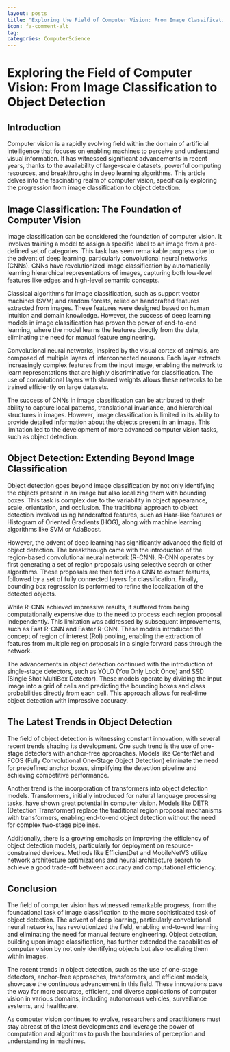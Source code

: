 ```yaml
---
layout: posts
title: "Exploring the Field of Computer Vision: From Image Classification to Object Detection"
icon: fa-comment-alt
tag:      
categories: ComputerScience
---
```



# Exploring the Field of Computer Vision: From Image Classification to Object Detection

## Introduction

Computer vision is a rapidly evolving field within the domain of artificial intelligence that focuses on enabling machines to perceive and understand visual information. It has witnessed significant advancements in recent years, thanks to the availability of large-scale datasets, powerful computing resources, and breakthroughs in deep learning algorithms. This article delves into the fascinating realm of computer vision, specifically exploring the progression from image classification to object detection.

## Image Classification: The Foundation of Computer Vision

Image classification can be considered the foundation of computer vision. It involves training a model to assign a specific label to an image from a pre-defined set of categories. This task has seen remarkable progress due to the advent of deep learning, particularly convolutional neural networks (CNNs). CNNs have revolutionized image classification by automatically learning hierarchical representations of images, capturing both low-level features like edges and high-level semantic concepts.

Classical algorithms for image classification, such as support vector machines (SVM) and random forests, relied on handcrafted features extracted from images. These features were designed based on human intuition and domain knowledge. However, the success of deep learning models in image classification has proven the power of end-to-end learning, where the model learns the features directly from the data, eliminating the need for manual feature engineering.

Convolutional neural networks, inspired by the visual cortex of animals, are composed of multiple layers of interconnected neurons. Each layer extracts increasingly complex features from the input image, enabling the network to learn representations that are highly discriminative for classification. The use of convolutional layers with shared weights allows these networks to be trained efficiently on large datasets.

The success of CNNs in image classification can be attributed to their ability to capture local patterns, translational invariance, and hierarchical structures in images. However, image classification is limited in its ability to provide detailed information about the objects present in an image. This limitation led to the development of more advanced computer vision tasks, such as object detection.

## Object Detection: Extending Beyond Image Classification

Object detection goes beyond image classification by not only identifying the objects present in an image but also localizing them with bounding boxes. This task is complex due to the variability in object appearance, scale, orientation, and occlusion. The traditional approach to object detection involved using handcrafted features, such as Haar-like features or Histogram of Oriented Gradients (HOG), along with machine learning algorithms like SVM or AdaBoost.

However, the advent of deep learning has significantly advanced the field of object detection. The breakthrough came with the introduction of the region-based convolutional neural network (R-CNN). R-CNN operates by first generating a set of region proposals using selective search or other algorithms. These proposals are then fed into a CNN to extract features, followed by a set of fully connected layers for classification. Finally, bounding box regression is performed to refine the localization of the detected objects.

While R-CNN achieved impressive results, it suffered from being computationally expensive due to the need to process each region proposal independently. This limitation was addressed by subsequent improvements, such as Fast R-CNN and Faster R-CNN. These models introduced the concept of region of interest (RoI) pooling, enabling the extraction of features from multiple region proposals in a single forward pass through the network.

The advancements in object detection continued with the introduction of single-stage detectors, such as YOLO (You Only Look Once) and SSD (Single Shot MultiBox Detector). These models operate by dividing the input image into a grid of cells and predicting the bounding boxes and class probabilities directly from each cell. This approach allows for real-time object detection with impressive accuracy.

## The Latest Trends in Object Detection

The field of object detection is witnessing constant innovation, with several recent trends shaping its development. One such trend is the use of one-stage detectors with anchor-free approaches. Models like CenterNet and FCOS (Fully Convolutional One-Stage Object Detection) eliminate the need for predefined anchor boxes, simplifying the detection pipeline and achieving competitive performance.

Another trend is the incorporation of transformers into object detection models. Transformers, initially introduced for natural language processing tasks, have shown great potential in computer vision. Models like DETR (Detection Transformer) replace the traditional region proposal mechanisms with transformers, enabling end-to-end object detection without the need for complex two-stage pipelines.

Additionally, there is a growing emphasis on improving the efficiency of object detection models, particularly for deployment on resource-constrained devices. Methods like EfficientDet and MobileNetV3 utilize network architecture optimizations and neural architecture search to achieve a good trade-off between accuracy and computational efficiency.

## Conclusion

The field of computer vision has witnessed remarkable progress, from the foundational task of image classification to the more sophisticated task of object detection. The advent of deep learning, particularly convolutional neural networks, has revolutionized the field, enabling end-to-end learning and eliminating the need for manual feature engineering. Object detection, building upon image classification, has further extended the capabilities of computer vision by not only identifying objects but also localizing them within images.

The recent trends in object detection, such as the use of one-stage detectors, anchor-free approaches, transformers, and efficient models, showcase the continuous advancement in this field. These innovations pave the way for more accurate, efficient, and diverse applications of computer vision in various domains, including autonomous vehicles, surveillance systems, and healthcare.

As computer vision continues to evolve, researchers and practitioners must stay abreast of the latest developments and leverage the power of computation and algorithms to push the boundaries of perception and understanding in machines.